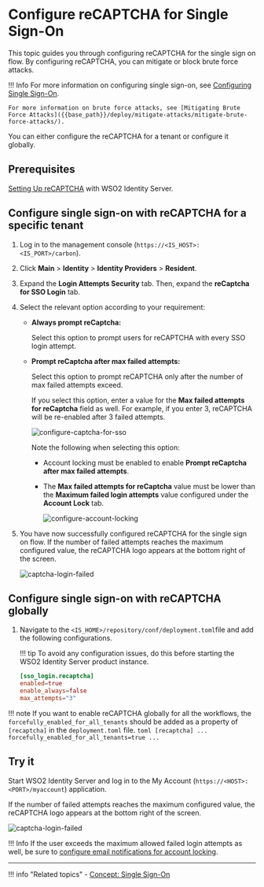 # Configure reCAPTCHA for Single Sign-On

This topic guides you through configuring reCAPTCHA for the single sign on flow. By configuring reCAPTCHA, you can mitigate or block brute force attacks.

!!! Info 
    For more information on configuring single sign-on, see [Configuring Single Sign-On]({{base_path}}/guides/login/enable-single-sign-on/).

    For more information on brute force attacks, see [Mitigating Brute Force Attacks]({{base_path}}/deploy/mitigate-attacks/mitigate-brute-force-attacks/).

You can either configure the reCAPTCHA for a tenant or configure it globally. 

## Prerequisites

[Setting Up reCAPTCHA]({{base_path}}/deploy/configure-recaptcha) with WSO2 Identity Server.

## Configure single sign-on with reCAPTCHA for a specific tenant

1. Log in to the management console  (`https://<IS_HOST>:<IS_PORT>/carbon`).

2. Click **Main** > **Identity** > **Identity Providers** > **Resident**.

3. Expand the **Login Attempts Security** tab. Then, expand the **reCaptcha for SSO Login** tab.

4. Select the relevant option according to your requirement:

    - **Always prompt reCaptcha:** 

        Select this option to prompt users for reCAPTCHA with every SSO login attempt. 

    - **Prompt reCaptcha after max failed attempts:** 
    
        Select this option to prompt reCAPTCHA only after the number of max failed attempts exceed. 
    
        If you select this option, enter a value for the **Max failed attempts for reCaptcha** field as well. For example, if you enter 3, reCAPTCHA will be re-enabled after 3 failed attempts.  
        
        ![configure-captcha-for-sso]({{base_path}}/assets/img/guides/recaptcha-sso.png)
        
        Note the following when selecting this option:
        
        - Account locking must be enabled to enable **Prompt reCaptcha after max failed attempts**.

        - The **Max failed attempts for reCaptcha** value must be lower than the **Maximum failed login attempts** value configured under the **Account Lock** tab.
    
          ![configure-account-locking]({{base_path}}/assets/img/guides/configure-account-locking.png)
    
5.  You have now successfully configured reCAPTCHA for the single sign on flow. If the number of failed attempts reaches the maximum configured value, the reCAPTCHA logo appears at the bottom right of the screen.  

    ![captcha-login-failed]({{base_path}}/assets/img/guides/captcha-login-failed.png)

## Configure single sign-on with reCAPTCHA globally

1.  Navigate to the `<IS_HOME>/repository/conf/deployment.toml`file and add the following configurations.

    !!! tip
        To avoid any configuration issues, do this before starting the WSO2 Identity Server product instance.

    ```toml
    [sso_login.recaptcha]
    enabled=true
    enable_always=false
    max_attempts="3"
    ```

!!! note
    If you want to enable reCAPTCHA globally for all the workflows, the `forcefully_enabled_for_all_tenants` should be added as a property of `[recaptcha]` in the `deployment.toml` file.
    ``` toml
    [recaptcha]
    ...
    forcefully_enabled_for_all_tenants=true
    ...
    ```

## Try it

Start WSO2 Identity Server and log in to the My Account (`https://<HOST>:<PORT>/myaccount`) application.

If the number of failed attempts reaches the maximum configured value, the reCAPTCHA logo appears at the bottom right of the screen. 

![captcha-login-failed]({{base_path}}/assets/img/guides/captcha-login-failed.png)


!!! Info
     If the user exceeds the maximum allowed failed login attempts as well, be sure to [configure email notifications for account locking]({{base_path}}/guides/tenants/email-account-locking).
    
---

!!! info "Related topics"
    - [Concept: Single Sign-On]({{base_path}}/references/concepts/single-sign-on)
